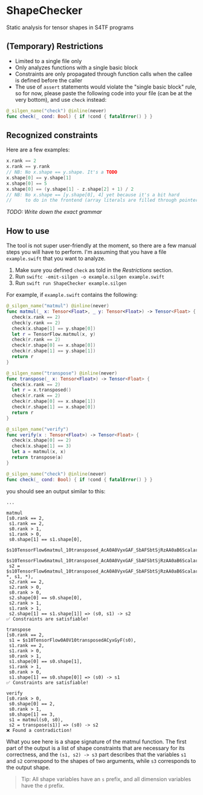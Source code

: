 # ShapeChecker

Static analysis for tensor shapes in S4TF programs

## (Temporary) Restrictions

- Limited to a single file only
- Only analyzes functions with a single basic block
- Constraints are only propagated through function calls when the callee is defined before the caller
- The use of `assert` statements would violate the "single basic block" rule, so for now, please paste the following code into your file (can be at the very bottom), and use `check` instead:

```swift
@_silgen_name("check") @inline(never)
func check(_ cond: Bool) { if !cond { fatalError() } }
```

## Recognized constraints

Here are a few examples:
```swift
x.rank == 2
x.rank == y.rank
// NB: No x.shape == y.shape. It's a TODO
x.shape[0] == y.shape[1]
x.shape[0] == 5
x.shape[0] == (y.shape[1] - z.shape[2] + 1) / 2
// NB: No x.shape == [y.shape[0], 4] yet because it's a bit hard
//     to do in the frontend (array literals are filled through pointers).
```

_TODO: Write down the exact grammar_

## How to use

The tool is not super user-friendly at the moment, so there are a few manual steps you will have to perform.
I'm assuming that you have a file `example.swift` that you want to analyze.

1. Make sure you defined `check` as told in the _Restrictions_ section.
2. Run `swiftc -emit-silgen -o example.silgen example.swift`
3. Run `swift run ShapeChecker example.silgen`

For example, if `example.swift` contains the following:
```swift
@_silgen_name("matmul") @inline(never)
func matmul(_ x: Tensor<Float>, _ y: Tensor<Float>) -> Tensor<Float> {
  check(x.rank == 2)
  check(y.rank == 2)
  check(x.shape[1] == y.shape[0])
  let r = TensorFlow.matmul(x, y)
  check(r.rank == 2)
  check(r.shape[0] == x.shape[0])
  check(r.shape[1] == y.shape[1])
  return r
}

@_silgen_name("transpose") @inline(never)
func transpose(_ x: Tensor<Float>) -> Tensor<Float> {
  check(x.rank == 2)
  let r = x.transposed()
  check(r.rank == 2)
  check(r.shape[0] == x.shape[1])
  check(r.shape[1] == x.shape[0])
  return r
}

@_silgen_name("verify")
func verify(x : Tensor<Float>) -> Tensor<Float> {
  check(x.shape[0] == 2)
  check(x.shape[1] == 3)
  let a = matmul(x, x)
  return transpose(a)
}

@_silgen_name("check") @inline(never)
func check(_ cond: Bool) { if !cond { fatalError() } }
```

you should see an output similar to this:
```
...

matmul
[s0.rank == 2,
 s1.rank == 2,
 s0.rank > 1,
 s1.rank > 0,
 s0.shape[1] == s1.shape[0],
 $s10TensorFlow6matmul_10transposed_AcA0A0VyxGAF_SbAFSbtSjRzAA0aB6ScalarRzlFfA0_(),
 $s10TensorFlow6matmul_10transposed_AcA0A0VyxGAF_SbAFSbtSjRzAA0aB6ScalarRzlFfA2_(),
 s2 = $s10TensorFlow6matmul_10transposed_AcA0A0VyxGAF_SbAFSbtSjRzAA0aB6ScalarRzlF(s0, *, s1, *),
 s2.rank == 2,
 s2.rank > 0,
 s0.rank > 0,
 s2.shape[0] == s0.shape[0],
 s2.rank > 1,
 s1.rank > 1,
 s2.shape[1] == s1.shape[1]] => (s0, s1) -> s2
✅ Constraints are satisfiable!

transpose
[s0.rank == 2,
 s1 = $s10TensorFlow0A0V10transposedACyxGyF(s0),
 s1.rank == 2,
 s1.rank > 0,
 s0.rank > 1,
 s1.shape[0] == s0.shape[1],
 s1.rank > 1,
 s0.rank > 0,
 s1.shape[1] == s0.shape[0]] => (s0) -> s1
✅ Constraints are satisfiable!

verify
[s0.rank > 0,
 s0.shape[0] == 2,
 s0.rank > 1,
 s0.shape[1] == 3,
 s1 = matmul(s0, s0),
 s2 = transpose(s1)] => (s0) -> s2
❌ Found a contradiction!
```

What you see here is a shape signature of the matmul function.
The first part of the output is a list of shape constraints that are necessary for its correctness, and the `(s1, s2) -> s3` part describes that the variables `s1` and `s2` correspond to the shapes of two arguments, while `s3` corresponds to the output shape.

> Tip: All shape variables have an `s` prefix, and all dimension variables have the `d` prefix.
